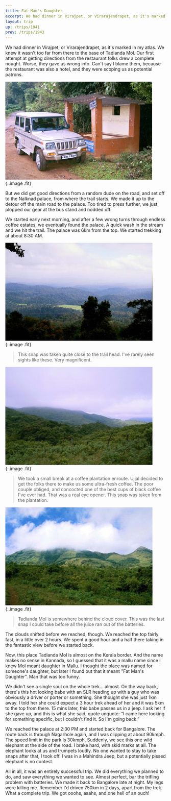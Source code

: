 ```yaml
---
title: Fat Man's Daughter
excerpt: We had dinner in Virajpet, or Virarajendrapet, as it's marked in my atlas. We knew it wasn't too far from there to the base of Tadianda Mol. Our first attempt at getting directions from the restaurant folks drew a complete nought. Worse, they gave us wrong info. Can't say I blame them, because the restaurant was also a hotel, and they were scoping us as potential patrons.
layout: trip
up: /trips/1941
prev: /trips/1943
---
```


We had dinner in Virajpet, or Virarajendrapet, as it's marked in my atlas. We knew it wasn't too far from there to the base of Tadianda Mol. Our first attempt at getting directions from the restaurant folks drew a complete nought. Worse, they gave us wrong info. Can't say I blame them, because the restaurant was also a hotel, and they were scoping us as potential patrons.

![Bus Stand](/images/trips/nagarhole/26.jpg 'Bus Stand'){:.image .fit}


But we did get good directions from a random dude on the road, and set off to the Nalknad palace, from where the trail starts. We made it up to the detour off the main road to the palace. Too tired to press further, we just plopped our gear at the bus stand and nodded off.

We started early next morning, and after a few wrong turns through endless coffee estates, we eventually found the palace. A quick wash in the stream and we hit the trail. The palace was 6km from the top. We started trekking at about 8:30 AM.

![Near Trail Head](/images/trips/nagarhole/28.jpg 'Near Trail Head'){:.image .fit}


> This snap was taken quite close to the trail head. I've rarely seen sights like these. Very magnificent.

![The coffee stop](/images/trips/nagarhole/31.jpg 'The coffee stop'){:.image .fit}


> We took a small break at a coffee plantation enroute. Ujjal decided to get the folks there to make us some ultra-fresh coffee. The poor couple obliged, and concocted one of the best cups of black coffee I've ever had. That was a real eye opener. This snap was taken from the plantation.

![The shrouded peak](/images/trips/nagarhole/32.jpg 'The shrouded peak'){:.image .fit}


> Tadianda Mol is somewhere behind the cloud cover. This was the last snap I could take before all the juice ran out of the batteries.

The clouds shifted before we reached, though. We reached the top fairly fast, in a little over 2 hours. We spent a good hour and a half there taking in the fantastic view before we started back.

Now, this place Tadianda Mol is almost on the Kerala border. And the name makes no sense in Kannada, so I guessed that it was a mallu name since I knew Mol meant daughter in Mallu. I thought the place was named for someone's daughter, but later I found out that it meant &quot;Fat Man's Daughter&quot;. Man that was too funny.

We didn't see a single soul on the whole trek... almost. On the way back, there's this hot looking babe with an SLR heading up with a guy who was obviously a driver or porter or something. She thought she was just 1km away. I told her she could expect a 3 hour trek ahead of her and it was 5km to the top from there. 15 mins later, this babe passes us in a jeep. I ask her if she gave up, and this is what she said, quote unquote: &ldquo;I came here looking for something specific, but I couldn't find it. So I'm going back.&rdquo;

We reached the palace at 2:30 PM and started back for Bangalore. The route back is through Nagarhole again, and I was clipping at about 90kmph. The speed limit in the park is 30kmph. Suddenly, we see this one wild elephant at the side of the road. I brake hard, with skid marks at all. The elephant looks at us and trumpets loudly. No one wanted to stay to take snaps after that, I took off. I was in a Mahindra Jeep, but a potentially pissed elephant is no contest.

All in all, it was an entirely successful trip. We did everything we planned to do, and saw everything we wanted to see. Almost perfect, bar the trifling problem with batteries.  We made it back to Bangalore late at night. My legs were killing me. Remember I'd driven 750km in 2 days, apart from the trek. What a complete trip. We got ooohs, aaahs, and one hell of an ouch!


